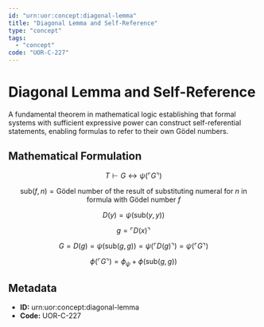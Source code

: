 ```yaml
---
id: "urn:uor:concept:diagonal-lemma"
title: "Diagonal Lemma and Self-Reference"
type: "concept"
tags:
  - "concept"
code: "UOR-C-227"
---
```


# Diagonal Lemma and Self-Reference

A fundamental theorem in mathematical logic establishing that formal systems with sufficient expressive power can construct self-referential statements, enabling formulas to refer to their own Gödel numbers.

## Mathematical Formulation

$$
T \vdash G \leftrightarrow \psi(\ulcorner G \urcorner)
$$

$$
\text{sub}(f, n) = \text{Gödel number of the result of substituting numeral for } n \text{ in formula with Gödel number } f
$$

$$
D(y) = \psi(\text{sub}(y, y))
$$

$$
g = \ulcorner D(x) \urcorner
$$

$$
G = D(g) = \psi(\text{sub}(g, g)) = \psi(\ulcorner D(g) \urcorner) = \psi(\ulcorner G \urcorner)
$$

$$
\phi(\ulcorner G \urcorner) = \phi_\psi + \phi(\text{sub}(g, g))
$$

## Metadata

- **ID:** urn:uor:concept:diagonal-lemma
- **Code:** UOR-C-227
